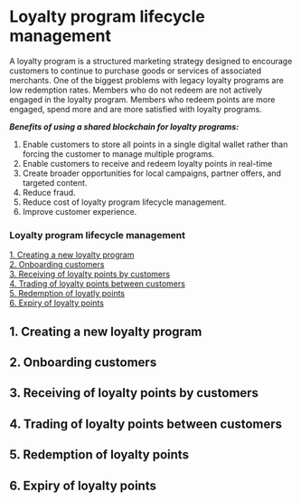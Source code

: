 # Loyalty program lifecycle management

A loyalty program is a structured marketing strategy designed to encourage customers to continue to purchase goods or services of associated merchants.
One of the biggest problems with legacy loyalty programs are low redemption rates. Members who do not redeem are not actively engaged in the loyalty program. Members who redeem points are more engaged, spend more and are more satisfied with loyalty programs.

***Benefits of using a shared blockchain for loyalty programs:***
1. Enable customers to store all points in a single digital wallet rather than forcing the customer to manage multiple programs. 
2. Enable customers to receive and redeem loyalty points in real-time 
3. Create broader opportunities for local campaigns, partner offers, and targeted content.
4. Reduce fraud.
5. Reduce cost of loyalty program lifecycle management.
6. Improve customer experience.

### Loyalty program lifecycle management
[1. Creating a new loyalty program](#1-creating-a-new-loyalty-program)   
[2. Onboarding customers](#2-onboarding-customers)   
[3. Receiving of loyalty points by customers](#2-receiving-of-loyalty-points-by-customers)   
[4. Trading of loyalty points between customers](#3-trading-of-loyalty-points-between-customers)   
[5. Redemption of loyatly points](#4-redemption-of-loyalty-points)   
[6. Expiry of loyalty points](#5-expiry-of-loyalty-points)   


## 1. Creating a new loyalty program

## 2. Onboarding customers

## 3. Receiving of loyalty points by customers

## 4. Trading of loyalty points between customers

## 5. Redemption of loyalty points

## 6. Expiry of loyalty points

